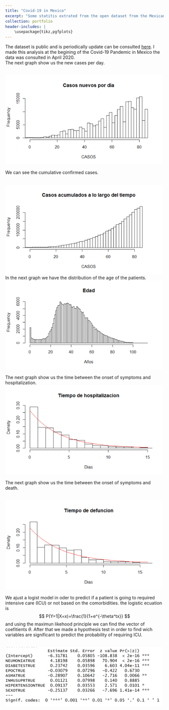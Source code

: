 ```yaml
---
title: "Covid-19 in Mexico"
excerpt: "Some statitis extrated from the open dataset from the Mexican Goverment.    <br/><img src='/images/ages.jpg'  >"
collection: portfolio
header-includes: |
    \usepackage{tikz,pgfplots}
---
```


The dataset is public and is periodically update can be consulted [here](https://datos.gob.mx/busca/dataset/informacion-referente-a-casos-covid-19-en-mexico).
I made this analysis at the begining of the Covid-19 Pandemic in Mexico the data was consulted in April 2020.
<br/>
The next graph show us the new cases per day.

<br/><img src='/images/Covid19/nd.png' width="500" height=auto>

We can see the cumulative confirmed cases. 

<br/><img src='/images/Covid19/ct.png' width="500" height=auto>
In the next graph we have the distribution of the age of the patients.
<br/><img src='/images/Covid19/edad.png' width="500" height=auto>


The next graph show us the time between the onset of symptoms and hospitalization.
<br/><img src='/images/Covid19/TH.png' width="500" height=auto>



The next graph show us the time between the onset of symptoms and death.

<br/><img src='/images/Covid19/TD.png' width="500" height=auto>


We ajust a logist model in oder to predict if a patient is going to required intensive care (ICU) or not based on the comorbidities. 
the logistic ecuation is
$$
P(Y=1|X=x)=\frac{1}{1+e^{-\theta^tx}}
$$
and using the maximun likehood principle we can find the vector of coefitients $\theta$. After that we made a hypothesis test in order to find wich variables are significant to predict the probability of requiring ICU.


<br/><img src='/images/Covid19/Captura.PNG'  width="500" height=auto>

